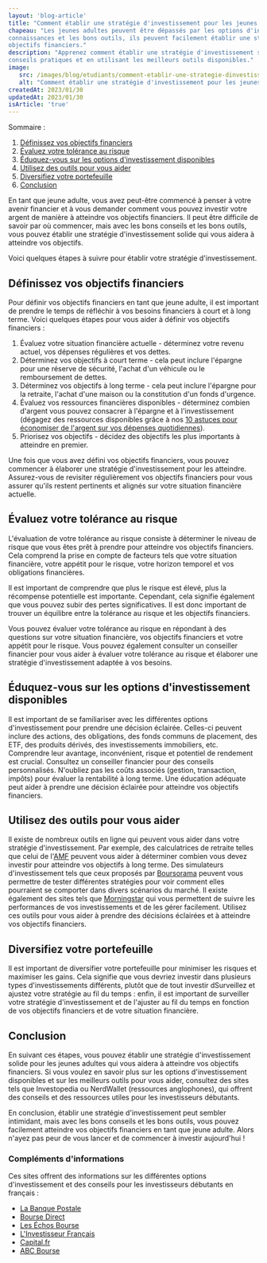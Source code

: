 ```yaml
---
layout: 'blog-article'
title: "Comment établir une stratégie d'investissement pour les jeunes adultes ?"
chapeau: "Les jeunes adultes peuvent être dépassés par les options d'investissement disponibles, mais avec les bonnes
connaissances et les bons outils, ils peuvent facilement établir une stratégie solide qui les aidera à atteindre leurs
objectifs financiers."
description: "Apprenez comment établir une stratégie d'investissement solide pour les jeunes adultes en suivant ces
conseils pratiques et en utilisant les meilleurs outils disponibles."
image:
   src: /images/blog/etudiants/comment-etablir-une-strategie-dinvestissement-pour-les-jeunes-adultes-.png
   alt: "Comment établir une stratégie d'investissement pour les jeunes adultes ?"
createdAt: 2023/01/30
updatedAt: 2023/01/30
isArticle: 'true'
---
```


<div class="mt-4 rounded-md bg-gray-100 p-4">
Sommaire :

<ol class="flex flex-col">
    <li><a href="#définissez-vos-objectifs-financiers">Définissez vos objectifs financiers</a></li>
    <li><a href="#évaluez-votre-tolérance-au-risque">Évaluez votre tolérance au risque</a></li>
    <li><a href="#éduquez-vous-sur-les-options-dinvestissement-disponibles">Éduquez-vous sur les options d'investissement disponibles</a></li>
    <li><a href="#utilisez-des-outils-pour-vous-aider">Utilisez des outils pour vous aider</a></li>
    <li><a href="#diversifiez-votre-portefeuille">Diversifiez votre portefeuille</a></li>
    <li><a href="#conclusion">Conclusion</a></li>
</ol>
</div>

En tant que jeune adulte, vous avez peut-être commencé à penser à votre avenir financier et à vous demander comment
vous pouvez investir votre argent de manière à atteindre vos objectifs financiers. Il peut être difficile de savoir par
où commencer, mais avec les bons conseils et les bons outils, vous pouvez établir une stratégie d'investissement solide
qui vous aidera à atteindre vos objectifs.

Voici quelques étapes à suivre pour établir votre stratégie d'investissement.

## Définissez vos objectifs financiers

Pour définir vos objectifs financiers en tant que jeune adulte, il est important de prendre le temps de réfléchir à vos
besoins financiers à court et à long terme. Voici quelques étapes pour vous aider à définir vos objectifs financiers :

1. Évaluez votre situation financière actuelle - déterminez votre revenu actuel, vos dépenses régulières et vos dettes.
2. Déterminez vos objectifs à court terme - cela peut inclure l'épargne pour une réserve de sécurité, l'achat d'un
   véhicule ou le remboursement de dettes.
3. Déterminez vos objectifs à long terme - cela peut inclure l'épargne pour la retraite, l'achat d'une maison ou la
   constitution d'un fonds d'urgence.
4. Évaluez vos ressources financières disponibles - déterminez combien d'argent vous pouvez consacrer à l'épargne et à
   l'investissement (dégagez des ressources disponibles grâce à nos <a href="/blog/depenses-et-budgeting/10-astuces-pour-economiser-de-largent-sur-vos-depenses-quotidiennes" title="10 astuces pour économiser de l'argent sur vos dépenses quotidiennes">10 astuces pour économiser de l'argent sur vos dépenses quotidiennes</a>).
5. Priorisez vos objectifs - décidez des objectifs les plus importants à atteindre en premier.

Une fois que vous avez défini vos objectifs financiers, vous pouvez commencer à élaborer une stratégie d'investissement
pour les atteindre. Assurez-vous de revisiter régulièrement vos objectifs financiers pour vous assurer qu'ils restent
pertinents et alignés sur votre situation financière actuelle.

## Évaluez votre tolérance au risque

L'évaluation de votre tolérance au risque consiste à déterminer le niveau de risque que vous êtes prêt à prendre pour
atteindre vos objectifs financiers. Cela comprend la prise en compte de facteurs tels que votre situation financière,
votre appétit pour le risque, votre horizon temporel et vos obligations financières.

Il est important de comprendre que plus le risque est élevé, plus la récompense potentielle est importante. Cependant,
cela signifie également que vous pouvez subir des pertes significatives. Il est donc important de trouver un équilibre
entre la tolérance au risque et les objectifs financiers.

Vous pouvez évaluer votre tolérance au risque en répondant à des questions sur votre situation financière, vos objectifs
financiers et votre appétit pour le risque. Vous pouvez également consulter un conseiller financier pour vous aider à
évaluer votre tolérance au risque et élaborer une stratégie d'investissement adaptée à vos besoins.

## Éduquez-vous sur les options d'investissement disponibles

Il est important de se familiariser avec les différentes options d'investissement pour prendre une décision éclairée.
Celles-ci peuvent inclure des actions, des obligations, des fonds communs de placement, des ETF, des produits dérivés,
des investissements immobiliers, etc. Comprendre leur avantage, inconvénient, risque et potentiel de rendement est
crucial. Consultez un conseiller financier pour des conseils personnalisés. N'oubliez pas les coûts associés (gestion,
transaction, impôts) pour évaluer la rentabilité à long terme. Une éducation adéquate peut aider à prendre une décision
éclairée pour atteindre vos objectifs financiers.

## Utilisez des outils pour vous aider

Il existe de nombreux outils en ligne qui peuvent vous aider dans votre stratégie d'investissement. Par exemple, des
calculatrices de retraite telles que celui de l'<a href="https://www.amf-france.org/Outils-pratiques/Calculateurs/Retraite" target="_blank" title="AMF">AMF</a>
peuvent vous aider à déterminer combien vous devez investir pour atteindre vos objectifs à long terme. Des simulateurs
d'investissement tels que ceux proposés par <a href="https://www.boursorama.com/simulateur-investissement/" target="_blank" title="Boursorama">Boursorama</a> peuvent
vous permettre de tester différentes stratégies pour voir comment elles pourraient se comporter dans divers scénarios du
marché. Il existe également des sites tels que <a href="https://www.morningstar.fr/" target="_blank" title="Morningstar">Morningstar</a> qui vous permettent de suivre
les performances de vos investissements et de les gérer facilement. Utilisez ces outils pour vous aider à prendre des
décisions éclairées et à atteindre vos objectifs financiers.

## Diversifiez votre portefeuille

Il est important de diversifier votre portefeuille pour minimiser les risques et
maximiser les gains. Cela signifie que vous devriez investir dans plusieurs types d'investissements différents, plutôt
que de tout investir dSurveillez et ajustez votre stratégie au fil du temps : enfin, il est important de surveiller
votre stratégie d'investissement et de l'ajuster au fil du temps en fonction de vos objectifs financiers et de votre
situation financière.

## Conclusion

En suivant ces étapes, vous pouvez établir une stratégie d'investissement solide pour les jeunes adultes qui vous aidera
à atteindre vos objectifs financiers. Si vous voulez en savoir plus sur les options d'investissement disponibles et sur
les meilleurs outils pour vous aider, consultez des sites tels que Investopedia ou NerdWallet (ressources anglophones),
qui offrent des conseils
et des ressources utiles pour les investisseurs débutants.

En conclusion, établir une stratégie d'investissement peut sembler intimidant, mais avec les bons conseils et les bons
outils, vous pouvez facilement atteindre vos objectifs financiers en tant que jeune adulte. Alors n'ayez pas peur de
vous lancer et de commencer à investir aujourd'hui !

### Compléments d'informations

Ces sites offrent des informations sur les différentes options d'investissement et des conseils pour les investisseurs
débutants en français :

- <a href="https://www.labanquepostale.fr/" target="_blank" title="La Banque Postale">La Banque Postale</a>
- <a href="https://www.boursedirect.fr/" target="_blank" title="Bourse Direct">Bourse Direct</a>
- <a href="https://www.lesechos.fr/bourse" target="_blank" title="Les Échos Bourse">Les Échos Bourse</a>
- <a href="https://linvestisseurfrancais.com/" target="_blank" title="L'Investisseur Français">L'Investisseur Français</a>
- <a href="https://www.capital.fr/" target="_blank" title="Capital.fr">Capital.fr</a>
- <a href="https://www.abcbourse.com/" target="_blank" title="ABC Bourse">ABC Bourse</a>